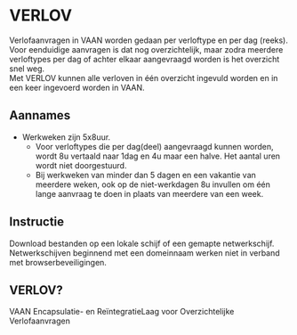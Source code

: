 # VERLOV

Verlofaanvragen in VAAN worden gedaan per verloftype en per dag (reeks).  
Voor eenduidige aanvragen is dat nog overzichtelijk, maar zodra meerdere verloftypes per dag of achter elkaar aangevraagd worden is het overzicht snel weg.  
Met VERLOV kunnen alle verloven in één overzicht ingevuld worden en in een keer ingevoerd worden in VAAN.  

## Aannames
- Werkweken zijn 5x8uur. 
  - Voor verloftypes die per dag(deel) aangevraagd kunnen worden, wordt 8u vertaald naar 1dag en 4u maar een halve. Het aantal uren wordt niet doorgestuurd.
  - Bij werkweken van minder dan 5 dagen en een vakantie van meerdere weken, ook op de niet-werkdagen 8u invullen om één lange aanvraag te doen in plaats van meerdere van een week.

## Instructie
Download bestanden op een lokale schijf of een gemapte netwerkschijf. Netwerkschijven beginnend met een domeinnaam werken niet in verband met browserbeveiligingen.

## VERLOV?
VAAN Encapsulatie- en ReïntegratieLaag voor Overzichtelijke Verlofaanvragen
